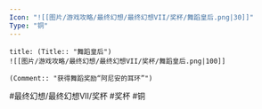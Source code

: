 ```yaml
---
Icon: "![[图片/游戏攻略/最终幻想/最终幻想VII/奖杯/舞蹈皇后.png|30]]"
Type: "铜"
---
```

```ad-common-bronze-trophy
title: (Title:: "舞蹈皇后")
![[图片/游戏攻略/最终幻想/最终幻想VII/奖杯/舞蹈皇后.png|100]]

(Comment:: "获得舞蹈奖励“阿尼安的耳环”")
```

#最终幻想/最终幻想VII/奖杯 #奖杯 #铜
